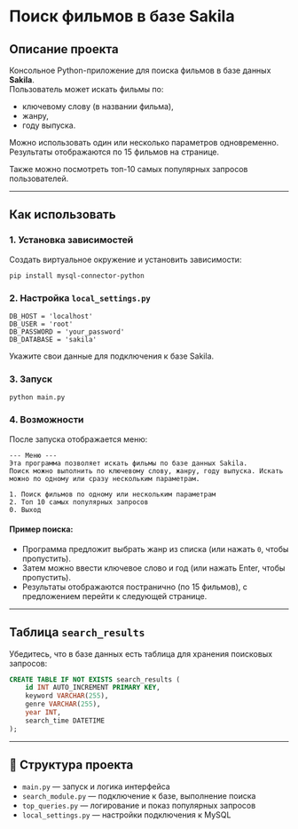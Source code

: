 # Поиск фильмов в базе Sakila

## Описание проекта

Консольное Python-приложение для поиска фильмов в базе данных **Sakila**.  
Пользователь может искать фильмы по:

- ключевому слову (в названии фильма),
- жанру,
- году выпуска.

Можно использовать один или несколько параметров одновременно. Результаты отображаются по 15 фильмов на странице.

Также можно посмотреть топ-10 самых популярных запросов пользователей.

---

## Как использовать

### 1. Установка зависимостей

Создать виртуальное окружение и установить зависимости:

```
pip install mysql-connector-python
```

### 2. Настройка `local_settings.py`

```
DB_HOST = 'localhost'
DB_USER = 'root'
DB_PASSWORD = 'your_password'
DB_DATABASE = 'sakila'
```

Укажите свои данные для подключения к базе Sakila.

### 3. Запуск

```
python main.py
```

### 4. Возможности

После запуска отображается меню:

```
--- Меню ---
Эта программа позволяет искать фильмы по базе данных Sakila. 
Поиск можно выполнить по ключевому слову, жанру, году выпуска. Искать можно по одному или сразу нескольким параметрам.

1. Поиск фильмов по одному или нескольким параметрам
2. Топ 10 самых популярных запросов
0. Выход
```

#### Пример поиска:
- Программа предложит выбрать жанр из списка (или нажать `0`, чтобы пропустить).
- Затем можно ввести ключевое слово и год (или нажать Enter, чтобы пропустить).
- Результаты отображаются постранично (по 15 фильмов), с предложением перейти к следующей странице.

---

## Таблица `search_results`

Убедитесь, что в базе данных есть таблица для хранения поисковых запросов:

```sql
CREATE TABLE IF NOT EXISTS search_results (
    id INT AUTO_INCREMENT PRIMARY KEY,
    keyword VARCHAR(255),
    genre VARCHAR(255),
    year INT,
    search_time DATETIME
);
```

---

## 📄 Структура проекта

- `main.py` — запуск и логика интерфейса
- `search_module.py` — подключение к базе, выполнение поиска
- `top_queries.py` — логирование и показ популярных запросов
- `local_settings.py` — настройки подключения к MySQL
